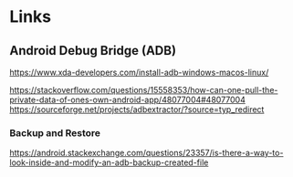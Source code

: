 # Links

## Android Debug Bridge (ADB)
https://www.xda-developers.com/install-adb-windows-macos-linux/

https://stackoverflow.com/questions/15558353/how-can-one-pull-the-private-data-of-ones-own-android-app/48077004#48077004
https://sourceforge.net/projects/adbextractor/?source=typ_redirect

### Backup and Restore
https://android.stackexchange.com/questions/23357/is-there-a-way-to-look-inside-and-modify-an-adb-backup-created-file
